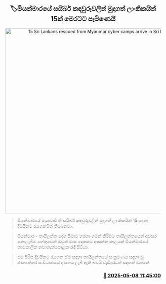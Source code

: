 <p align='center'><b><h2 align='center' title='15 Sri Lankans rescued from Myanmar cyber camps arrive in Sri Lanka'>🏷මියන්මාරයේ සයිබර් කඳවුරුවලින් මුදාගත් ලාංකිකයින් 15ක් මෙරටට පැමිණෙයි</h2></b></p>
<p align='center'><img src='https://helakuru.sgp1.cdn.digitaloceanspaces.com/esana/images/lib/miyanmar-cyber.jpg' width='600' alt='15 Sri Lankans rescued from Myanmar cyber camps arrive in Sri Lanka'></p>

> මියන්මාරයේ මයාවාඩි හි සයිබර් කඳවුරුවලින් මුදාගත් ලාංකිකයින් 15 දෙනා දිවයිනට රැගෙනවිත් තිබෙනවා.

> මියන්මාර - තායිලන්ත දේශ සීමාව හරහා ගමන් කිරීමට තායිලන්තයෙන් අවසර නොලැබීම හේතුවෙන් ඔවුන් මාස දෙකකට ආසන්න කාලයක් මියන්මාරයේ තාවකාලික නවාතැන්පොළක රැඳී සිටියා.

> එම පිරිස දිවයිනට රැගෙන ඒම සඳහා තායිලන්තයේ සංක්‍රමණය සඳහා වූ ජාත්‍යන්තර සංවිධානයේ ද සහය ලැබී ඇති බවයි වැඩිදුරටත් සඳහන් වන්නේ.



<h3 align='right'><a href='https://www.helakuru.lk/esana/p/109923/'>📅 2025-05-08 11:45:00</a></h3>
